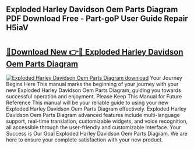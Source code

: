 ## Exploded Harley Davidson Oem Parts Diagram PDF Download Free - Part-goP User Guide Repair H5iaV

# <h2><a href="http://dfknlc.blite.top/?on=Exploded+Harley+Davidson+Oem+Parts+Diagram">🔗Download New 👉🔴 Exploded Harley Davidson Oem Parts Diagram</a></h2>

[![Exploded Harley Davidson Oem Parts Diagram download](https://i.imgur.com/lujVjoI.png)](http://dfknlc.blite.top/?on=Exploded+Harley+Davidson+Oem+Parts+Diagram)
Your Journey Begins Here This manual marks the beginning of your journey with your new Exploded Harley Davidson Oem Parts Diagram, guiding you towards successful operation and enjoyment. Please Keep This Manual for Future Reference This manual will be your reliable guide to using your new Exploded Harley Davidson Oem Parts Diagram effectively. Exploded Harley Davidson Oem Parts Diagram advanced features include multi-language support, real-time translation, customizable widgets, and voice recognition, all accessible through the user-friendly and customizable interface. Your Success is Our Goal Exploded Harley Davidson Oem Parts Diagram. We are here to ensure your complete satisfaction with your new product.
